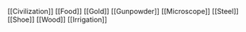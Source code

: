 [[Civilization]]
[[Food]]
[[Gold]]
[[Gunpowder]]
[[Microscope]]
[[Steel]]
[[Shoe]]
[[Wood]]
[[Irrigation]]
